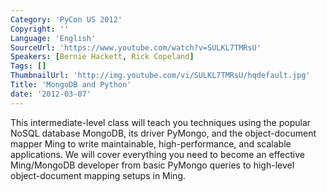 ```yaml
---
Category: 'PyCon US 2012'
Copyright: ''
Language: 'English'
SourceUrl: 'https://www.youtube.com/watch?v=SULKL7TMRsU'
Speakers: [Bernie Hackett, Rick Copeland]
Tags: []
ThumbnailUrl: 'http://img.youtube.com/vi/SULKL7TMRsU/hqdefault.jpg'
Title: 'MongoDB and Python'
date: '2012-03-07'
---
```

This intermediate-level class will teach you techniques using the popular
NoSQL database MongoDB, its driver PyMongo, and the object-document mapper
Ming to write maintainable, high-performance, and scalable applications. We
will cover everything you need to become an effective Ming/MongoDB developer
from basic PyMongo queries to high-level object-document mapping setups in
Ming.

